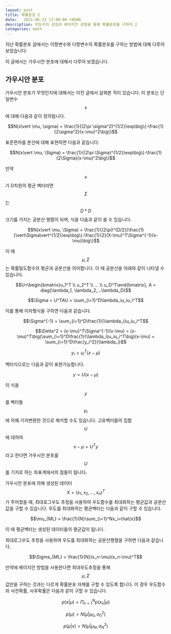 ```yaml
---
layout: post
title: 확률분포 2
date:   2021-06-22 17:00:00 +0900
description: 빈도주의 관점과 베이지안 관점을 통해 확률분포를 구하자 2
categories: math
---
```


지난 확률분포 글에서는 이항변수와 다항변수의 확률분포를 구하는 방법에 대해 다루어 보았습니다.

이 글에서는 가우시안 분포에 대해서 다루어 보겠습니다.

## 가우시안 분포

가우시안 분포가 무엇인지에 대해서는 이전 글에서 살펴본 적이 있습니다. 이 분포는 단일변수 $$x$$에 대해 다음과 같이 정의됩니다.

$$N(x\vert \mu, \sigma) = \frac{1}{(2\pi \sigma^2)^{1/2}}exp\big\{-\frac{1}{2\sigma^2}(x-\mu)^2\big\}$$

표준편차를 분산에 대해 표현하면 다음과 같습니다.

$$N(x\vert \mu, \Sigma) = \frac{1}{(2\pi \Sigma)^{1/2}}exp\big\{-\frac{1}{2\Sigma}(x-\mu)^2\big\}$$

만약 $$x$$가 D차원의 평균 벡터라면 $$\Sigma$$는 $$D * D$$ 크기를 가지는 공분산 행렬이 되며, 식을 다음과 같이 쓸 수 있습니다.

$$N(x\vert \mu, \Sigma) = \frac{1}{(2\pi)^{D/2}}\frac{1}{\vert\Sigma\vert^{1/2}}exp\big\{-\frac{1}{2}(X-\mu)^T\Sigma^{-1}(x-\mu)\big\}$$

이 때 $$\mu, \Sigma$$는 확률밀도함수의 평균과 공분산을 의미합니다. 이 때 공분산을 아래와 같이 나타낼 수 있습니다.

$$U=\begin{bmatrix}u_1^T \\ u_2^T \\ ... \\ u_D^T\end{bmatrix}, A = diag(\lambda_1, \lambda_2,...\lambda_D)$$

$$\Sigma = U^TAU = \sum_{i=1}^D\lambda_iu_iu_i^T$$

이를 통해 이차형식을 구하면 다음과 같습니다.

$$\Sigma^{-1} = \sum_{i=1}^D\frac{1}{\lambda_i}u_iu_i^T$$

$$\Delta^2 = (x-\mu)^T\Sigma^{-1}(x-\mu) = (x-\mu)^T\big(\sum_{i=1}^D\frac{1}{\lambda_i}u_iu_i^T\big)(x-\mu) = \sum_{i=1}^D\frac{y_i^2}{\lambda_i}$$

$$y_i = u_i^T(x-\mu)$$

벡터식으로는 다음과 같이 표현가능합니다.

$$y = U(x-\mu)$$

이 식을 $$y$$를 벡터들 $$\mu_i$$에 의해 기저변환한 것으로 해석할 수도 있습니다. 고유벡터들의 집합 $$U$$에 대하여 $$x-\mu=U^Ty$$라고 한다면 가우시안 분포를 $$U$$를 기저로 하는 좌표계에서의 점들이 됩니다.

가우시안 분포에 의해 생성된 데이터 $$X=(x_1,x_2,...,x_n)^T$$가 주어졌을 때, 최대로그우도 추정을 사용하여 우도함수를 최대화하는 평균값과 공분산값을 구할 수 있습니다. 우도를 최대화하는 평균벡터는 다음과 같이 구할 수 있습니다.

$$\mu_{ML} = \frac{1}{N}\sum_{i=1}^Nx_i=\hat{x}$$

이 때 평균벡터는 생성된 데이터들의 평균값이 됩니다.

최대로그우도 추정을 사용하여 우도를 최대화하는 공분산행렬을 구하면 다음과 같습니다.

$$\Sigma_{ML} = \frac{1}{N}(x_n-\mu)(x_n-\mu)^T$$

만약에 베이지안 방법을 사용한다면 최대우도추정을 통해 $$\mu, \Sigma$$ 값만을 구하는 것과는 다르게 확률분포 자체를 구할 수 있도록 합니다. 이 경우 우도함수와 사전확률, 사후확률은 다음과 같이 구할 수 있습니다.

$$p(x|\mu) = \Pi_{n=1}^Np(x_n\vert\mu)$$

$$p(\mu)=N(\mu\vert\mu_0,\sigma_0^2)$$

$$p(\mu\vert x) = N(\mu\vert\mu_N,\sigma_N^2)$$
